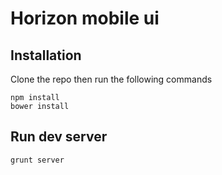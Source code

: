Horizon mobile ui
=================

## Installation 
Clone the repo then run the following commands
    
    npm install
    bower install

## Run dev server
    
    grunt server
